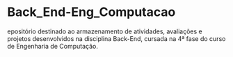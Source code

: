 # Back_End-Eng_Computacao
epositório destinado ao armazenamento de atividades, avaliações e projetos desenvolvidos na disciplina Back-End, cursada na 4ª fase do curso de Engenharia de Computação.
